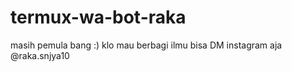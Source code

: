 # termux-wa-bot-raka

masih pemula bang :)
klo mau berbagi ilmu bisa DM instagram aja 
@raka.snjya10
